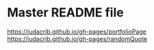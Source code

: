 # Master README file
https://judacrib.github.io/gh-pages/portfolioPage
https://judacrib.github.io/gh-pages/randomQuote
